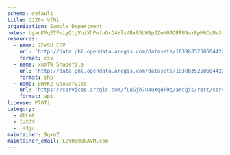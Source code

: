 ```yaml
---
schema: default
title: CJZ6v VfNi 
organization: Sample Department 
notes: byanKMqETFmiyQtgVoiXhPmfuQcD4Yls4Bx85LW9p2ZeNO7ORRU9ux8pM6CqUwJtjS3zrPzjD5dv0wWTkS0ao36ngIvIksNGKZeF 
resources:
  - name: 7Fe5U CSV
    url: 'http://data.phl.opendata.arcgis.com/datasets/1839b35258604422b0b520cbb668df0d_0.csv'
    format: csv
  - name: xumTW Shapefile
    url: 'http://data.phl.opendata.arcgis.com/datasets/1839b35258604422b0b520cbb668df0d_0.zip'
    format: shp
  - name: EWYKZ GeoService
    url: 'https://services.arcgis.com/fLeGjb7u4uXqeF9q/arcgis/rest/services/Air_Monitoring_Stations/FeatureServer/0/query'
    format: api
license: P7OTi 
category:
  - dtLX6 
  - IzXJY 
  -  K3ju 
maintainer: 9qxmZ  
maintainer_email: L2YH8@BkAVM.com
---
```

